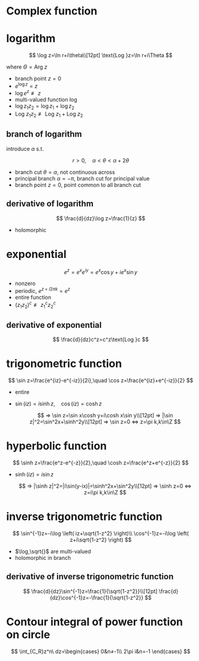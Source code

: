 <!-- toc -->
# Complex function

# logarithm

$$
\log z=\ln r+i\theta\\[12pt]
\text{Log }z=\ln r+i\Theta
$$

where $\Theta=\text{Arg }z$

- branch point $z=0$
- $e^{\log z}=z$
- $\log e^z\not\equiv z$
- multi-valued function $\log$
- $\log z_1z_2=\log z_1+\log z_2$
- $\text{Log }z_1z_2\not\equiv\text{Log }z_1+\text{Log }z_2$

## branch of logarithm

introduce $\alpha$ s.t.

$$
r>0,\quad
\alpha<\theta<\alpha+2\theta
$$

- branch cut $\theta=\alpha$, not continuous across
- principal branch $\alpha=-\pi$, branch cut for principal value
- branch point $z=0$, point common to all branch cut

## derivative of logarithm

$$
\frac{d}{dz}\log z=\frac{1}{z}
$$

- holomorphic

# exponential

$$
e^z=e^xe^{iy}=e^x\cos y+ie^x\sin y
$$

- nonzero
- periodic, $e^{z+i2\pi k}=e^z$
- entire function
- $(z_1z_2)^c\not\equiv z_1^cz_2^c$

## derivative of exponential

$$
\frac{d}{dz}c^z=c^z\text{Log }c
$$

# trigonometric function

$$
\sin z=\frac{e^{iz}-e^{-iz}}{2i},\quad
\cos z=\frac{e^{iz}+e^{-iz}}{2}
$$

- entire
- $\sin(iz)=i\sinh z,\quad\cos(iz)=\cosh z$

    $$
    ⇒ \sin z=\sin x\cosh y+i\cosh x\sin y\\[12pt]
    ⇒ |\sin z|^2=\sin^2x+\sinh^2y\\[12pt]
    ⇒ \sin z=0 ⇔ z=\pi k,k\in\Z
    $$

# hyperbolic function

$$
\sinh z=\frac{e^z-e^{-z}}{2},\quad
\cosh z=\frac{e^z+e^{-z}}{2}
$$

- $\sinh(iz)=i\sin z$

    $$
    ⇒ |\sinh z|^2=|i\sin(y-ix)|=\sinh^2x+\sin^2y\\[12pt]
    ⇒ \sinh z=0 ⇔ z=i\pi k,k\in\Z
    $$

# inverse trigonometric function

$$
\sin^{-1}z=-i\log \left(
    iz+\sqrt{1-z^2}
\right)\\
\cos^{-1}z=-i\log \left(
    z+i\sqrt{1-z^2}
\right)
$$

- $\log,\sqrt{}$ are multi-valued
- holomorphic in branch

## derivative of inverse trigonometric function

$$
\frac{d}{dz}\sin^{-1}z=\frac{1}{\sqrt{1-z^2}}\\[12pt]
\frac{d}{dz}\cos^{-1}z=-\frac{1}{\sqrt{1-z^2}}
$$

# Contour integral of power function on circle

$$
\int_{C_R}z^n\ dz=\begin{cases}
    0&n≠-1\\
    2\pi i&n=-1
\end{cases}
$$

